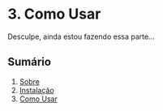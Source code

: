 # 3. Como Usar

Desculpe, ainda estou fazendo essa parte...

## Sumário

1. [Sobre](01-About.md)
2. [Instalação](02-Installation.md)
3. [Como Usar](03-Usage.md)
